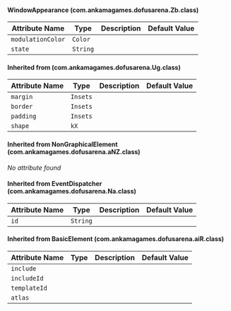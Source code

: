 #### WindowAppearance (com.ankamagames.dofusarena.Zb.class)

| Attribute Name | Type | Description | Default Value |
|-----|----|---|---|
|``modulationColor``|``Color``|        |        |
|``state``|``String``|        |        |
#### Inherited from  (com.ankamagames.dofusarena.Ug.class)

| Attribute Name | Type | Description | Default Value |
|-----|----|---|---|
|``margin``|``Insets``|        |        |
|``border``|``Insets``|        |        |
|``padding``|``Insets``|        |        |
|``shape``|``kX``|        |        |
#### Inherited from NonGraphicalElement (com.ankamagames.dofusarena.aNZ.class)

*No attribute found*
#### Inherited from EventDispatcher (com.ankamagames.dofusarena.Na.class)

| Attribute Name | Type | Description | Default Value |
|-----|----|---|---|
|``id``|``String``|        |        |
#### Inherited from BasicElement (com.ankamagames.dofusarena.aiR.class)

| Attribute Name | Type | Description | Default Value |
|-----|----|---|---|
|``include``||        |        |# 0
|``includeId``||        |        |# 0
|``templateId``||        |        |# 0
|``atlas``||        |        |# 0
